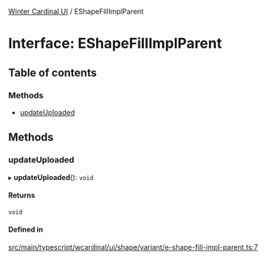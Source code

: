 [Winter Cardinal UI](../README.md) / EShapeFillImplParent

# Interface: EShapeFillImplParent

## Table of contents

### Methods

- [updateUploaded](EShapeFillImplParent.md#updateuploaded)

## Methods

### updateUploaded

▸ **updateUploaded**(): `void`

#### Returns

`void`

#### Defined in

[src/main/typescript/wcardinal/ui/shape/variant/e-shape-fill-impl-parent.ts:7](https://github.com/winter-cardinal/winter-cardinal-ui/blob/v0.154.0/src/main/typescript/wcardinal/ui/shape/variant/e-shape-fill-impl-parent.ts#L7)
